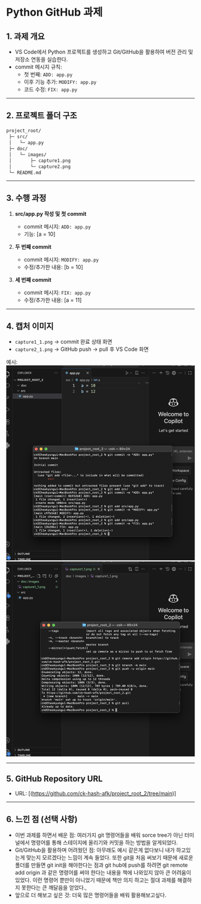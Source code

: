 # Python GitHub 과제

## 1. 과제 개요
- VS Code에서 Python 프로젝트를 생성하고 Git/GitHub을 활용하여 버전 관리 및 저장소 연동을 실습한다.  
- commit 메시지 규칙:  
  - 첫 번째: `ADD: app.py`  
  - 이후 기능 추가: `MODIFY: app.py`  
  - 코드 수정: `FIX: app.py`  

---

## 2. 프로젝트 폴더 구조
```
project_root/
 ├─ src/
 │   └─ app.py
 ├─ doc/
 │   └─ images/
 │       ├─ capture1.png
 │       └─ capture2.png
 └─ README.md
```

---

## 3. 수행 과정
1. **src/app.py 작성 및 첫 commit**
   - commit 메시지: `ADD: app.py`  
   - 기능: [a = 10]  

2. **두 번째 commit**
   - commit 메시지: `MODIFY: app.py`  
   - 수정/추가한 내용: [b = 10]  

3. **세 번째 commit**
   - commit 메시지: `FIX: app.py`  
   - 수정/추가한 내용: [a = 11]  

---

## 4. 캡처 이미지
- `capture1_1.png` → commit 완료 상태 화면  
- `capture2_1.png` → GitHub push → pull 후 VS Code 화면  

예시:  
![첫번째 캡처](doc/images/capture1_1.png)  
![두번째 캡처](doc/images/capture2_1.png)  

---

## 5. GitHub Repository URL
- URL: [(https://github.com/ck-hash-afk/project_root_2/tree/main)]  

---

## 6. 느낀 점 (선택 사항)
- 이번 과제를 하면서 배운 점: 여러가지 git 명령어들을 배워 sorce tree가 아닌 터미널에서 명령어를 통해 스테이지에 올리기와 커밋을 하는 방법을 알게되었다.
- Git/GitHub을 활용하며 어려웠던 점: 아무래도 예시 같은게 없다보니 내가 하고있는게 맞는지 모르겠다는 느낌이 계속 들었다. 또한 git을 처음 써보기 때문에 새로운 폴더를 만들면 git init을 해야한다는 점과 git hub에 push를 하려면 git remote add origin 과 같은 명령어를 써야 한다는 내용을 책에 나와있지 않아 큰 어려움이 있었다. 이런 명령어 뿐만이 아니었기 때문에 책만 의지 하고는 절대 과제를 해결하지 못한다는 큰 깨달음을 얻었다.,
- 앞으로 더 해보고 싶은 것: 더욱 많은 명령어들을 배워 활용해보고싶다.
